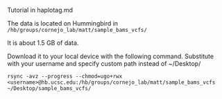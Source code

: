 Tutorial in haplotag.md

The data is located on Hummingbird in ```/hb/groups/cornejo_lab/matt/sample_bams_vcfs/```

It is about 1.5 GB of data.

Download it to your local device with the following command. Substitute <username> with your username and specify custom path instead of ~/Desktop/

```
rsync -avz --progress --chmod=ugo+rwx <username>@hb.ucsc.edu:/hb/groups/cornejo_lab/matt/sample_bams_vcfs ~/Desktop/sample_bams_vcfs/
```
